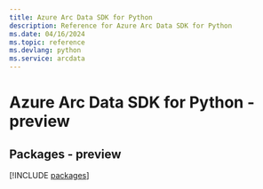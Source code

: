 ```yaml
---
title: Azure Arc Data SDK for Python
description: Reference for Azure Arc Data SDK for Python
ms.date: 04/16/2024
ms.topic: reference
ms.devlang: python
ms.service: arcdata
---
```

# Azure Arc Data SDK for Python - preview
## Packages - preview
[!INCLUDE [packages](arc-data-index.md)]